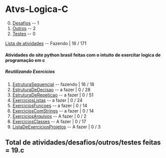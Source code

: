 # Atvs-Logica-C

0. [Desafios](https://github.com/Joel-Rodrigues404/Atvs-Logica-Python/tree/main/0_Desafios) -- 1
0. [Outros](https://github.com/Joel-Rodrigues404/Atvs-Logica-Python/tree/main/0_Outros) -- 2
0. [Testes](https://github.com/Joel-Rodrigues404/Atvs-Logica-Python/tree/main/0_testes) -- 0

[Lista de atividades](https://wiki.python.org.br/ListaDeExercicios)  -- Fazendo | 16 / 171

#### Atividades do site python brasil feitas com o intuito de exercitar logica de programação em c
##### Reutilizando Exercicios

1. [EstruturaSequencial](https://wiki.python.org.br/EstruturaSequencial) -- fazendo | 16 / 18
2. [EstruturaDeDecisao](https://wiki.python.org.br/EstruturaDeDecisao) -- a fazer | 0 / 28
3. [EstruturaDeRepeticao](https://wiki.python.org.br/EstruturaDeRepeticao) -- a fazer | 0 / 51
4. [ExerciciosListas](https://wiki.python.org.br/ExerciciosListas) -- a fazer | 0 / 24
5. [ExerciciosFuncoes](https://wiki.python.org.br/ExerciciosFuncoes) -- a fazer | 0 / 14
6. [ExerciciosComStrings](https://wiki.python.org.br/ExerciciosComStrings) -- a fazer | 0 / 14
7. [ExerciciosArquivos](https://wiki.python.org.br/ExerciciosArquivos) -- A fazer | 0 / 2
8. [ExerciciosClasses](https://wiki.python.org.br/ExerciciosClasses) -- A fazer | 0 / 17
9. [ListaDeExerciciosProjetos](https://wiki.python.org.br/ListaDeExerciciosProjetos) -- A fazer | 0 / 3

## Total de atividades/desafios/outros/testes feitas = 19.c
